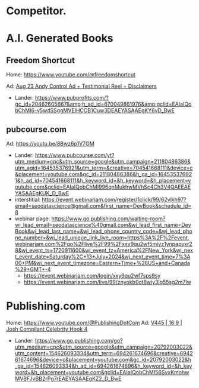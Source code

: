 # Competitor.
# A.I. Generated Books
## Freedom Shortcut
Home: https://www.youtube.com/@freedomshortcut

Ad: [Aug 23 Andy Control Ad + Testimonial Reel + Disclaimers](https://youtu.be/jyGqieD3UMg)
- Lander: https://www.pubprofits.com/?gc_id=20462605667&amp;h_ad_id=670049861976&amp;gclid=EAIaIQobChMI6-v5wdSSggMVEIHCCB1Cuw3DEAEYASAAEgKY6vD_BwE

## pubcourse.com
Ad: https://youtu.be/8Bwz6p1V7OM
- Lander: https://www.pubcourse.com/yt?utm_medium=cpc&utm_source=google&utm_campaign=21180486386&utm_agid=164535376921&utm_term=&creative=704541668111&device=c&placement=youtube.com&gc_id=21180486386&h_ga_id=164535376921&h_ad_id=704541668111&h_keyword_id=&h_keyword=&h_placement=youtube.com&gclid=EAIaIQobChMI996qnMukhwMVhSc4Ch3V4QAEEAEYASAAEgKUK_D_BwE
- interstitial: https://event.webinarjam.com/register/1click/99/62vlkh97?email=seodatascience@gmail.com&first_name=DevBook&schedule_id=8
- webinar page: https://www.go.publishing.com/waiting-room?wj_lead_email=seodatascience%40gmail.com&wj_lead_first_name=DevBook&wj_lead_last_name=&wj_lead_phone_country_code=&wj_lead_phone_number=&wj_lead_unique_link_live_room=https%3A%2F%2Fevent.webinarjam.com%2Fgo%2Flive%2F99%2Fxxy9qu2wf5mivz1ynpapvxr28&wj_event_ts=1720911600&wj_event_tz=America%2FNew_York&wj_next_event_date=Saturday%2C+13+July+2024&wj_next_event_time=7%3A00+PM&wj_next_event_timezone=Eastern+Time+%28US+and+Canada%29+GMT+-4
  - https://event.webinarjam.com/login/xxy9qu2wf7sps9sy
  - https://event.webinarjam.com/live/99/znyokb0ot8wiy3lg55sg2m7lw

# Publishing.com
Home: https://www.youtube.com/@PublishingDotCom
Ad: [V445 | 16:9 | Josh Compliant Celebrity Hook 4](https://youtu.be/XLvmN8z0MK8)
- Lander: https://www.go.publishing.com/go?utm_medium=cpc&utm_source=google&utm_campaign=20792003022&utm_content=154626093334&utm_term=694261674696&creative=694261674696&device=c&placement=youtube.com&gc_id=20792003022&h_ga_id=154626093334&h_ad_id=694261674696&h_keyword_id=&h_keyword=&h_placement=youtube.com&gclid=EAIaIQobChMI56SvxKmohwMVBFJvBB2rPg7rEAEYASAAEgKZ2_D_BwE
